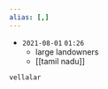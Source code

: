 ```yaml
---
alias: [,]
---
```


- `2021-08-01`  `01:26`
	- large landowners
	- [[tamil nadu]]

```query
vellalar
```